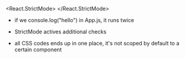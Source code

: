 <React.StrictMode>
        <App />
</React.StrictMode>

- if we console.log("hello") in App.js, it runs twice
- StrictMode actives additional checks

- all CSS codes ends up in one place, it's not scoped by default to a certain component
